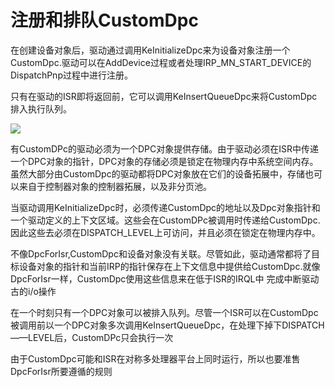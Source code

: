 # 注册和排队CustomDpc
在创建设备对象后，驱动通过调用KeInitializeDpc来为设备对象注册一个CustomDpc.驱动可以在AddDevice过程或者处理IRP_MN_START_DEVICE的DispatchPnp过程中进行注册。

只有在驱动的ISR即将返回前，它可以调用KeInsertQueueDpc来将CustomDpc排入执行队列。


![](https://docs.microsoft.com/zh-cn/windows-hardware/drivers/kernel/images/3cstmdpc.png)

有CustomDPc的驱动必须为一个DPC对象提供存储。由于驱动必须在ISR中传递一个DPC对象的指针，DPC对象的存储必须是锁定在物理内存中系统空间内存。虽然大部分由CustomDpc的驱动都将DPC对象放在它们的设备拓展中，存储也可以来自于控制器对象的控制器拓展，以及非分页池。

当驱动调用KeInitializeDpc时，必须传递CustomDpc的地址以及Dpc对象指针和一个驱动定义的上下文区域。这些会在CustomDPc被调用时传递给CustomDpc.因此这些去必须在DISPATCH_LEVEL上可访问，并且必须在锁定在物理内存中。

不像DpcForIsr,CustomDpc和设备对象没有关联。尽管如此，驱动通常都将了目标设备对象的指针和当前IRP的指针保存在上下文信息中提供给CustomDpc.就像DpcForIsr一样，CustomDpc使用这些信息来在低于ISR的IRQL中 完成中断驱动古的i/o操作

在一个时刻只有一个DPC对象可以被排入队列。尽管一个ISR可以在CustomDpc被调用前以一个DPC对象多次调用KeInsertQueueDpc，在处理下掉下DISPATCH——LEVEL后，CustomDPc只会执行一次

由于CustomDpc可能和ISR在对称多处理器平台上同时运行，所以也要准售DpcForIsr所要遵循的规则